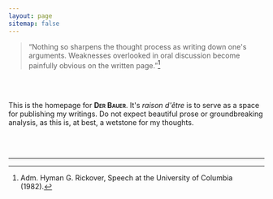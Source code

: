 ```yaml
---
layout: page
sitemap: false
---
```

> “Nothing so sharpens the thought process as writing down one's arguments. Weaknesses overlooked in oral discussion become painfully obvious on the written page.”[^1]

<br>

<br>

This is the homepage for <span style="font-variant:small-caps;">**Der Bauer**</span>. It's *raison d'être* is to serve as a space for publishing my writings. Do not expect beautiful prose or groundbreaking analysis, as this is, at best, a wetstone for my thoughts.

<br>

<br>

---

[^1]: Adm. Hyman G. Rickover, Speech at the University of Columbia (1982).
